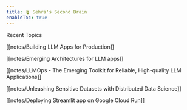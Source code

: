 ```yaml
---
title: 🪴 Sehra's Second Brain
enableToc: true
---
```


Recent Topics

[[notes/Building LLM Apps for Production]]

[[notes/Emerging Architectures for LLM apps]]

[[notes/LLMOps - The Emerging Toolkit for Reliable, High-quality LLM Applications]]

[[notes/Unleashing Sensitive Datasets with Distributed Data Science]]

[[notes/Deploying Streamlit app on Google Cloud Run]]



